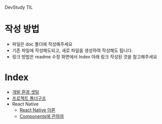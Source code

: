 DevStudy TIL
# 작성 방법
- 파일은 doc 폴더에 작성해주세요
- 기존 파일에 작성해도되고, 새로 파일을 생성하여 작성해도 됩니다.
- 링크 방법은 readme 수정 화면에서 Index 아래 링크 작성된 것을 참고해주세요


# Index
- [개발 환경 셋팅](https://github.com/thanx2h/devstudy/blob/main/doc/dev_environment_setting.md)
- [프로젝트 폴더구조](https://github.com/thanx2h/devstudy/blob/main/doc/folder_structure.md)
- React Native
  - [React Native 이론](https://github.com/thanx2h/devstudy/blob/main/doc/react_native/theory.md)
  - [Components에 관하여](https://github.com/thanx2h/devstudy/blob/main/doc/react_native/components.md)
